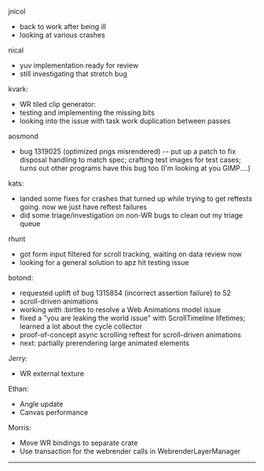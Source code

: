jnicol
* back to work after being ill
* looking at various crashes



nical
* yuv implementation ready for review
* still investigating that stretch bug



kvark:
* WR tiled clip generator:
* testing and implementing the missing bits
* looking into the issue with task work duplication between passes



aosmond
* bug 1319025 (optimized pngs misrendered) -- put up a patch to fix disposal handling to match spec; crafting test images for test cases; turns out other programs have this bug too (I'm looking at you GIMP....)



kats:
* landed some fixes for crashes that turned up while trying to get reftests going. now we just have reftest failures
* did some triage/investigation on non-WR bugs to clean out my triage queue



rhunt
* got form input filtered for scroll tracking, waiting on data review now
* looking for a general solution to apz hit testing issue



botond:
* requested uplift of bug 1315854 (incorrect assertion failure) to 52 
* scroll-driven animations 
* working with :birtles to resolve a Web Animations model issue 
* fixed a "you are leaking the world issue" with ScrollTimeline lifetimes; learned a lot about the cycle collector 
* proof-of-concept async scrolling reftest for scroll-driven animations 
* next: partially prerendering large animated elements



Jerry:
* WR external texture

Ethan:
* Angle update
* Canvas performance

Morris:
* Move WR bindings to separate crate
* Use transaction for the webrender calls in WebrenderLayerManager





________________


